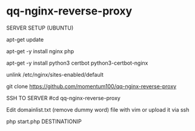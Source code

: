 # qq-nginx-reverse-proxy

SERVER SETUP (UBUNTU)

apt-get update

apt-get -y install nginx php 

apt-get -y install python3 certbot python3-certbot-nginx 

unlink /etc/nginx/sites-enabled/default

git clone https://github.com/momentum100/qq-nginx-reverse-proxy


SSH TO SERVER
#cd qq-nginx-reverse-proxy

Edit domainlist.txt (remove dummy word) file with vim or upload it via ssh

php start.php DESTINATIONIP
